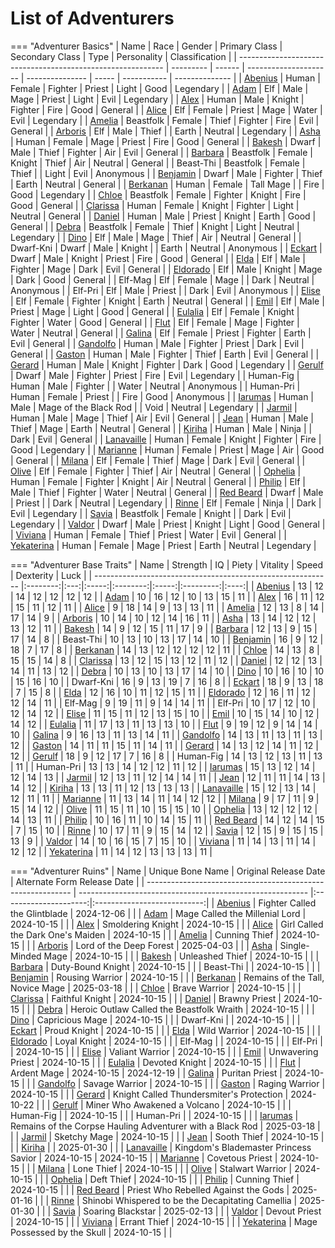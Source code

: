 # List of Adventurers

=== "Adventurer Basics"
    | Name                                                        | Race      | Gender | Primary Class         | Secondary Class | Type  | Personality | Classification |
    | ----------------------------------------------------------- | --------- | ------ | --------------------- | --------------- | ----- | ----------- | -------------- |
    | [Abenius](./legendary-adventurers/details/Abenius.md)       | Human     | Female | Fighter               | Priest          | Light | Good        | Legendary      |
    | [Adam](./legendary-adventurers/details/Adam.md)             | Elf       | Male   | Mage                  | Priest          | Light | Evil        | Legendary      |
    | [Alex](./general-adventurers/details/Alex.md)               | Human     | Male   | Knight                | Fighter         | Fire  | Good        | General        |
    | [Alice](./legendary-adventurers/details/Alice.md)           | Elf       | Female | Priest                | Mage            | Water | Evil        | Legendary      |
    | [Amelia](./general-adventurers/details/Amelia.md)           | Beastfolk | Female | Thief                 | Fighter         | Fire  | Evil        | General        |
    | [Arboris](./legendary-adventurers/details/Arboris.md)       | Elf       | Male   | Thief                 |                 | Earth | Neutral     | Legendary      |
    | [Asha](./general-adventurers/details/Asha.md)               | Human     | Female | Mage                  | Priest          | Fire  | Good        | General        |
    | [Bakesh](./general-adventurers/details/Bakesh.md)           | Dwarf     | Male   | Thief                 | Fighter         | Air   | Evil        | General        |
    | [Barbara](./general-adventurers/details/Barbara.md)         | Beastfolk | Female | Knight                | Thief           | Air   | Neutral     | General        |
    | Beast-Thi                                                   | Beastfolk | Female | Thief                 |                 | Light | Evil        | Anonymous      |
    | [Benjamin](./general-adventurers/details/Benjamin.md)       | Dwarf     | Male   | Fighter               | Thief           | Earth | Neutral     | General        |
    | [Berkanan](./legendary-adventurers/details/Berkanan.md)     | Human     | Female | Tall Mage             |                 | Fire  | Good        | Legendary      |
    | [Chloe](./general-adventurers/details/Chloe.md)             | Beastfolk | Female | Fighter               | Knight          | Fire  | Good        | General        |
    | [Clarissa](./general-adventurers/details/Clarissa.md)       | Human     | Female | Knight                | Fighter         | Light | Neutral     | General        |
    | [Daniel](./general-adventurers/details/Daniel.md)           | Human     | Male   | Priest                | Knight          | Earth | Good        | General        |
    | [Debra](./legendary-adventurers/details/Debra.md)           | Beastfolk | Female | Thief                 | Knight          | Light | Neutral     | Legendary      |
    | [Dino](./general-adventurers/details/Dino.md)               | Elf       | Male   | Mage                  | Thief           | Air   | Neutral     | General        |
    | Dwarf-Kni                                                   | Dwarf     | Male   | Knight                |                 | Earth | Neutral     | Anonymous      |
    | [Eckart](./general-adventurers/details/Eckart.md)           | Dwarf     | Male   | Knight                | Priest          | Fire  | Good        | General        |
    | [Elda](./general-adventurers/details/Elda.md)               | Elf       | Male   | Fighter               | Mage            | Dark  | Evil        | General        |
    | [Eldorado](./general-adventurers/details/Eldorado.md)       | Elf       | Male   | Knight                | Mage            | Dark  | Good        | General        |
    | Elf-Mag                                                     | Elf       | Female | Mage                  |                 | Dark  | Neutral     | Anonymous      |
    | Elf-Pri                                                     | Elf       | Male   | Priest                |                 | Dark  | Evil        | Anonymous      |
    | [Elise](./general-adventurers/details/Elise.md)             | Elf       | Female | Fighter               | Knight          | Earth | Neutral     | General        |
    | [Emil](./general-adventurers/details/Emil.md)               | Elf       | Male   | Priest                | Mage            | Light | Good        | General        |
    | [Eulalia](./general-adventurers/details/Eulalia.md)         | Elf       | Female | Knight                | Fighter         | Water | Good        | General        |
    | [Flut](./general-adventurers/details/Flut.md)               | Elf       | Female | Mage                  | Fighter         | Water | Neutral     | General        |
    | [Galina](./general-adventurers/details/Galina.md)           | Elf       | Female | Priest                | Fighter         | Earth | Evil        | General        |
    | [Gandolfo](./general-adventurers/details/Gandolfo.md)       | Human     | Male   | Fighter               | Priest          | Dark  | Evil        | General        |
    | [Gaston](./general-adventurers/details/Gaston.md)           | Human     | Male   | Fighter               | Thief           | Earth | Evil        | General        |
    | [Gerard](./legendary-adventurers/details/Gerard.md)         | Human     | Male   | Knight                | Fighter         | Dark  | Good        | Legendary      |
    | [Gerulf](./legendary-adventurers/details/Gerulf.md)         | Dwarf     | Male   | Fighter               | Priest          | Fire  | Evil        | Legendary      |
    | Human-Fig                                                   | Human     | Male   | Fighter               |                 | Water | Neutral     | Anonymous      |
    | Human-Pri                                                   | Human     | Female | Priest                |                 | Fire  | Good        | Anonymous      |
    | [Iarumas](./legendary-adventurers/details/Iarumas.md)       | Human     | Male   | Mage of the Black Rod |                 | Void  | Neutral     | Legendary      |
    | [Jarmil](./general-adventurers/details/Jarmil.md)           | Human     | Male   | Mage                  | Thief           | Air   | Evil        | General        |
    | [Jean](./general-adventurers/details/Jean.md)               | Human     | Male   | Thief                 | Mage            | Earth | Neutral     | General        |
    | [Kiriha](./general-adventurers/details/Kiriha.md)           | Human     | Male   | Ninja                 |                 | Dark  | Evil        | General        |
    | [Lanavaille](./legendary-adventurers/details/Lanavaille.md) | Human     | Female | Knight                | Fighter         | Fire  | Good        | Legendary      |
    | [Marianne](./general-adventurers/details/Marianne.md)       | Human     | Female | Priest                | Mage            | Air   | Good        | General        |
    | [Milana](./general-adventurers/details/Milana.md)           | Elf       | Female | Thief                 | Mage            | Dark  | Evil        | General        |
    | [Olive](./general-adventurers/details/Olive.md)             | Elf       | Female | Fighter               | Thief           | Air   | Neutral     | General        |
    | [Ophelia](./general-adventurers/details/Ophelia.md)         | Human     | Female | Fighter               | Knight          | Air   | Neutral     | General        |
    | [Philip](./general-adventurers/details/Philip.md)           | Elf       | Male   | Thief                 | Fighter         | Water | Neutral     | General        |
    | [Red Beard](./legendary-adventurers/details/Red-Beard.md)   | Dwarf     | Male   | Priest                |                 | Dark  | Neutral     | Legendary      |
    | [Rinne](./legendary-adventurers/details/Rinne.md)           | Elf       | Female | Ninja                 |                 | Dark  | Evil        | Legendary      |
    | [Savia](./legendary-adventurers/details/Savia.md)           | Beastfolk | Female | Knight                |                 | Dark  | Evil        | Legendary      |
    | [Valdor](./general-adventurers/details/Valdor.md)           | Dwarf     | Male   | Priest                | Knight          | Light | Good        | General        |
    | [Viviana](./general-adventurers/details/Viviana.md)         | Human     | Female | Thief                 | Priest          | Water | Evil        | General        |
    | [Yekaterina](./legendary-adventurers/details/Yekaterina.md) | Human     | Female | Mage                  | Priest          | Earth | Neutral     | Legendary      |

=== "Adventurer Base Traits"
    | Name                                                        | Strength |  IQ | Piety | Vitality | Speed | Dexterity | Luck |
    | ----------------------------------------------------------- |:--------:|:---:|:-----:|:--------:|:-----:|:---------:|:----:|
    | [Abenius](./legendary-adventurers/details/Abenius.md)       |    13    | 12  |  14   |    12    |  12   |     12    |  12  |
    | [Adam](./legendary-adventurers/details/Adam.md)             |    10    | 16  |  12   |    10    |  13   |     15    |  11  |
    | [Alex](./general-adventurers/details/Alex.md)               |    16    | 11  |  12   |    15    |  11   |     12    |  11  |
    | [Alice](./legendary-adventurers/details/Alice.md)           |     9    | 18  |  14   |     9    |  13   |     13    |  11  |
    | [Amelia](./general-adventurers/details/Amelia.md)           |    12    | 13  |   8   |    14    |  17   |     14    |   9  |
    | [Arboris](./legendary-adventurers/details/Arboris.md)       |    10    | 14  |  10   |    12    |  14   |     16    |  11  |
    | [Asha](./general-adventurers/details/Asha.md)               |    13    | 14  |  12   |    12    |  13   |     12    |  11  |
    | [Bakesh](./general-adventurers/details/Bakesh.md)           |    14    |  9  |  12   |    15    |  11   |     17    |   9  |
    | [Barbara](./general-adventurers/details/Barbara.md)         |    12    | 13  |   9   |    15    |  17   |     14    |   8  |
    | Beast-Thi                                                   |    10    | 13  |  10   |    13    |  17   |     14    |  10  |
    | [Benjamin](./general-adventurers/details/Benjamin.md)       |    16    |  9  |  12   |    18    |   7   |     17    |   8  |
    | [Berkanan](./legendary-adventurers/details/Berkanan.md)     |    14    | 13  |  12   |    12    |  12   |     12    |  11  |
    | [Chloe](./general-adventurers/details/Chloe.md)             |    14    | 13  |   8   |    15    |  15   |     14    |   8  |
    | [Clarissa](./general-adventurers/details/Clarissa.md)       |    13    | 12  |  15   |    13    |  12   |     11    |  12  |
    | [Daniel](./general-adventurers/details/Daniel.md)           |    12    | 12  |  13   |    14    |  11   |     13    |  12  |
    | [Debra](./legendary-adventurers/details/Debra.md)           |    10    | 13  |  10   |    13    |  17   |     14    |  10  |
    | [Dino](./general-adventurers/details/Dino.md)               |    10    | 16  |  10   |    10    |  15   |     16    |  10  |
    | Dwarf-Kni                                                   |    16    |  9  |  13   |    19    |   7   |     16    |   8  |
    | [Eckart](./general-adventurers/details/Eckart.md)           |    18    |  9  |  13   |    18    |   7   |     15    |   8  |
    | [Elda](./general-adventurers/details/Elda.md)               |    12    | 16  |  10   |    11    |  12   |     15    |  11  |
    | [Eldorado](./general-adventurers/details/Eldorado.md)       |    12    | 16  |  11   |    12    |  12   |     14    |  11  |
    | Elf-Mag                                                     |     9    | 19  |  11   |     9    |  14   |     14    |  11  |
    | Elf-Pri                                                     |    10    | 17  |  12   |    10    |  12   |     14    |  12  |
    | [Elise](./general-adventurers/details/Elise.md)             |    11    | 15  |  11   |    12    |  13   |     15    |  10  |
    | [Emil](./general-adventurers/details/Emil.md)               |    10    | 15  |  14   |    10    |  12   |     14    |  12  |
    | [Eulalia](./general-adventurers/details/Eulalia.md)         |    11    | 17  |  13   |    11    |  13   |     13    |  10  |
    | [Flut](./general-adventurers/details/Flut.md)               |     9    | 19  |  12   |     9    |  14   |     14    |  10  |
    | [Galina](./general-adventurers/details/Galina.md)           |     9    | 16  |  13   |    11    |  13   |     14    |  11  |
    | [Gandolfo](./general-adventurers/details/Gandolfo.md)       |    14    | 13  |  11   |    13    |  11   |     13    |  12  |
    | [Gaston](./general-adventurers/details/Gaston.md)           |    14    | 11  |  11   |    15    |  11   |     14    |  11  |
    | [Gerard](./legendary-adventurers/details/Gerard.md)         |    14    | 13  |  12   |    14    |  11   |     12    |  12  |
    | [Gerulf](./legendary-adventurers/details/Gerulf.md)         |    18    |  9  |  12   |    17    |   7   |     16    |   8  |
    | Human-Fig                                                   |    14    | 13  |  12   |    13    |  11   |     13    |  11  |
    | Human-Pri                                                   |    13    | 13  |  14   |    12    |  12   |     11    |  12  |
    | [Iarumas](./legendary-adventurers/details/Iarumas.md)       |    15    | 13  |  12   |    14    |  12   |     14    |  13  |
    | [Jarmil](./general-adventurers/details/Jarmil.md)           |    12    | 13  |  11   |    12    |  14   |     14    |  11  |
    | [Jean](./general-adventurers/details/Jean.md)               |    12    | 11  |  11   |    14    |  13   |     14    |  12  |
    | [Kiriha](./general-adventurers/details/Kiriha.md)           |    13    | 13  |  11   |    12    |  13   |     13    |  13  |
    | [Lanavaille](./legendary-adventurers/details/Lanavaille.md) |    15    | 12  |  13   |    14    |  12   |     11    |  11  |
    | [Marianne](./general-adventurers/details/Marianne.md)       |    11    | 13  |  14   |    11    |  14   |     12    |  12  |
    | [Milana](./general-adventurers/details/Milana.md)           |     9    | 17  |  11   |     9    |  15   |     14    |  12  |
    | [Olive](./general-adventurers/details/Olive.md)             |    11    | 15  |  11   |    10    |  15   |     15    |  10  |
    | [Ophelia](./general-adventurers/details/Ophelia.md)         |    13    | 12  |  12   |    12    |  14   |     13    |  11  |
    | [Philip](./general-adventurers/details/Philip.md)           |    10    | 16  |  11   |    10    |  14   |     15    |  11  |
    | [Red Beard](./legendary-adventurers/details/Red-Beard.md)   |    14    | 12  |  14   |    15    |   7   |     15    |  10  |
    | [Rinne](./legendary-adventurers/details/Rinne.md)           |    10    | 17  |  11   |     9    |  15   |     14    |  12  |
    | [Savia](./legendary-adventurers/details/Savia.md)           |    12    | 15  |   9   |    15    |  15   |     13    |   9  |
    | [Valdor](./general-adventurers/details/Valdor.md)           |    14    | 10  |  16   |    15    |   7   |     15    |  10  |
    | [Viviana](./general-adventurers/details/Viviana.md)         |    11    | 14  |  13   |    11    |  14   |     12    |  12  |
    | [Yekaterina](./legendary-adventurers/details/Yekaterina.md) |    11    | 14  |  12   |    13    |  13   |     13    |  11  |

=== "Adventurer Ruins"
    | Name                                                        | Unique Bone Name                                          | Original Release Date | Alternate Form Release Date |
    | ----------------------------------------------------------- | --------------------------------------------------------- |:---------------------:|:---------------------------:|
    | [Abenius](./legendary-adventurers/details/Abenius.md)       | Fighter Called the Glintblade                             |       2024-12-06      |                             |
    | [Adam](./legendary-adventurers/details/Adam.md)             | Mage Called the Millenial Lord                            |       2024-10-15      |                             |
    | [Alex](./general-adventurers/details/Alex.md)               | Smoldering Knight                                         |       2024-10-15      |                             |
    | [Alice](./legendary-adventurers/details/Alice.md)           | Girl Called the Dark One's Maiden                         |       2024-10-15      |                             |
    | [Amelia](./general-adventurers/details/Amelia.md)           | Cunning Thief                                             |       2024-10-15      |                             |
    | [Arboris](./legendary-adventurers/details/Arboris.md)       | Lord of the Deep Forest                                   |       2025-04-03      |                             |
    | [Asha](./general-adventurers/details/Asha.md)               | Single-Minded Mage                                        |       2024-10-15      |                             |
    | [Bakesh](./general-adventurers/details/Bakesh.md)           | Unleashed Thief                                           |       2024-10-15      |                             |
    | [Barbara](./general-adventurers/details/Barbara.md)         | Duty-Bound Knight                                         |       2024-10-15      |                             |
    | Beast-Thi                                                   |                                                           |       2024-10-15      |                             |
    | [Benjamin](./general-adventurers/details/Benjamin.md)       | Rousing Warrior                                           |       2024-10-15      |                             |
    | [Berkanan](./legendary-adventurers/details/Berkanan.md)     | Remains of the Tall, Novice Mage                          |       2025-03-18      |                             |
    | [Chloe](./general-adventurers/details/Chloe.md)             | Brave Warrior                                             |       2024-10-15      |                             |
    | [Clarissa](./general-adventurers/details/Clarissa.md)       | Faithful Knight                                           |       2024-10-15      |                             |
    | [Daniel](./general-adventurers/details/Daniel.md)           | Brawny Priest                                             |       2024-10-15      |                             |
    | [Debra](./legendary-adventurers/details/Debra.md)           | Heroic Outlaw Called the Beastfolk Wraith                 |       2024-10-15      |                             |
    | [Dino](./general-adventurers/details/Dino.md)               | Capricious Mage                                           |       2024-10-15      |                             |
    | Dwarf-Kni                                                   |                                                           |       2024-10-15      |                             |
    | [Eckart](./general-adventurers/details/Eckart.md)           | Proud Knight                                              |       2024-10-15      |                             |
    | [Elda](./general-adventurers/details/Elda.md)               | Wild Warrior                                              |       2024-10-15      |                             |
    | [Eldorado](./general-adventurers/details/Eldorado.md)       | Loyal Knight                                              |       2024-10-15      |                             |
    | Elf-Mag                                                     |                                                           |       2024-10-15      |                             |
    | Elf-Pri                                                     |                                                           |       2024-10-15      |                             |
    | [Elise](./general-adventurers/details/Elise.md)             | Valiant Warrior                                           |       2024-10-15      |                             |
    | [Emil](./general-adventurers/details/Emil.md)               | Unwavering Priest                                         |       2024-10-15      |                             |
    | [Eulalia](./general-adventurers/details/Eulalia.md)         | Devoted Knight                                            |       2024-10-15      |                             |
    | [Flut](./general-adventurers/details/Flut.md)               | Ardent Mage                                               |       2024-10-15      |          2024-12-19         |
    | [Galina](./general-adventurers/details/Galina.md)           | Puritan Priest                                            |       2024-10-15      |                             |
    | [Gandolfo](./general-adventurers/details/Gandolfo.md)       | Savage Warrior                                            |       2024-10-15      |                             |
    | [Gaston](./general-adventurers/details/Gaston.md)           | Raging Warrior                                            |       2024-10-15      |                             |
    | [Gerard](./legendary-adventurers/details/Gerard.md)         | Knight Called Thundersmiter's Protection                  |       2024-10-22      |                             |
    | [Gerulf](./legendary-adventurers/details/Gerulf.md)         | Miner Who Awakened a Volcano                              |       2024-10-15      |                             |
    | Human-Fig                                                   |                                                           |       2024-10-15      |                             |
    | Human-Pri                                                   |                                                           |       2024-10-15      |                             |
    | [Iarumas](./legendary-adventurers/details/Iarumas.md)       | Remains of the Corpse Hauling Adventurer with a Black Rod |       2025-03-18      |                             |
    | [Jarmil](./general-adventurers/details/Jarmil.md)           | Sketchy Mage                                              |       2024-10-15      |                             |
    | [Jean](./general-adventurers/details/Jean.md)               | Sooth Thief                                               |       2024-10-15      |                             |
    | [Kiriha](./general-adventurers/details/Kiriha.md)           |                                                           |       2025-01-30      |                             |
    | [Lanavaille](./legendary-adventurers/details/Lanavaille.md) | Kingdom's Blademaster Princess Savior                     |       2024-10-15      |          2024-10-15         |
    | [Marianne](./general-adventurers/details/Marianne.md)       | Covetous Priest                                           |       2024-10-15      |                             |
    | [Milana](./general-adventurers/details/Milana.md)           | Lone Thief                                                |       2024-10-15      |                             |
    | [Olive](./general-adventurers/details/Olive.md)             | Stalwart Warrior                                          |       2024-10-15      |                             |
    | [Ophelia](./general-adventurers/details/Ophelia.md)         | Deft Thief                                                |       2024-10-15      |                             |
    | [Philip](./general-adventurers/details/Philip.md)           | Cunning Thief                                             |       2024-10-15      |                             |
    | [Red Beard](./legendary-adventurers/details/Red-Beard.md)   | Priest Who Rebelled Against the Gods                      |       2025-01-16      |                             |
    | [Rinne](./legendary-adventurers/details/Rinne.md)           | Shinobi Whispered to be the Decapitating Camellia         |       2025-01-30      |                             |
    | [Savia](./legendary-adventurers/details/Savia.md)           | Soaring Blackstar                                         |       2025-02-13      |                             |
    | [Valdor](./general-adventurers/details/Valdor.md)           | Devout Priest                                             |       2024-10-15      |                             |
    | [Viviana](./general-adventurers/details/Viviana.md)         | Errant Thief                                              |       2024-10-15      |                             |
    | [Yekaterina](./legendary-adventurers/details/Yekaterina.md) | Mage Possessed by the Skull                               |       2024-10-15      |                             |
